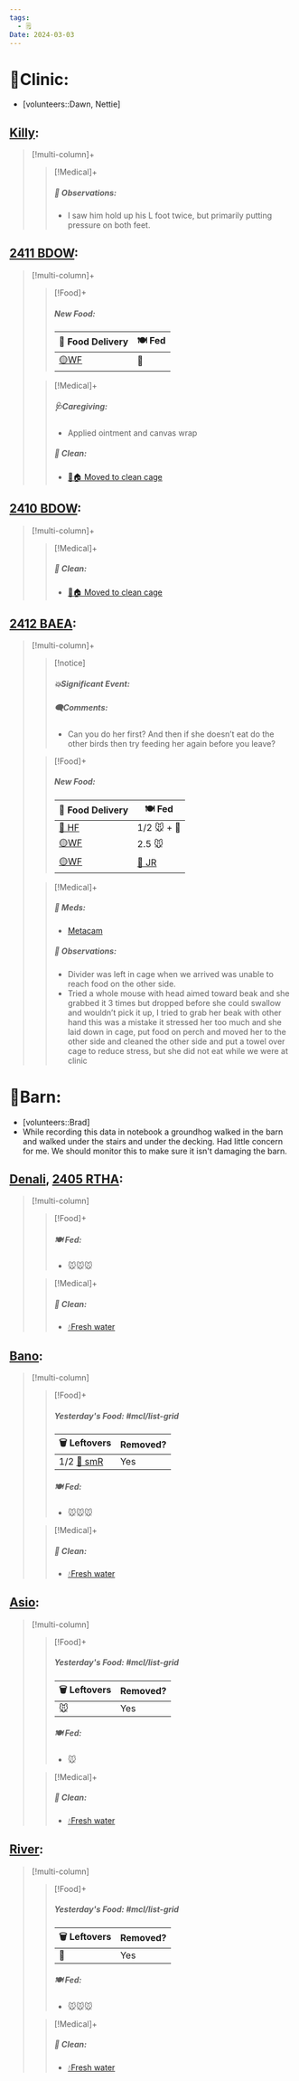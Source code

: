 ```yaml
---
tags:
  - 🗒️
Date: 2024-03-03
---
```


# 🏥Clinic:
- [volunteers::Dawn, Nettie]

## [Killy](../RARE%20Birds/Ed%20Birds/Killy.md):
> [!multi-column]+
>
>> [!Medical]+
>> ##### 🔭 Observations:
>> - I saw him hold up his L foot twice, but primarily putting pressure on both feet.

## [2411 BDOW](../RARE%20Birds/2411%20BDOW.md):
> [!multi-column]+
>
>> [!Food]+
>> ##### New Food:
>> |🚚 Food Delivery| 🍽️ Fed|
>> |---|---|
>>|[🟡WF](../Admin/Codes/Whole%20food.md)|🐀
>
>> [!Medical]+
>> ##### 🩺Caregiving:
>> - Applied ointment and canvas wrap
>>
>>##### 🫧 Clean:
>> - [🧼🏠 Moved to clean cage](../Admin/Codes/Moved%20to%20clean%20cage.md)
>>

## [2410 BDOW](../RARE%20Birds/2410%20BDOW.md):
> [!multi-column]+
>
>> [!Medical]+
>>##### 🫧 Clean:
>> - [🧼🏠 Moved to clean cage](../Admin/Codes/Moved%20to%20clean%20cage.md)

## [2412 BAEA](../RARE%20Birds/2412%20BAEA.md):
> [!multi-column]+
>
>> [!notice]
>> ##### 💥Significant Event:
>>
>> ##### 🗨️Comments:
>> - Can you do her first? And then if she doesn’t eat do the other birds then try feeding her again before you leave?
>
>> [!Food]+
>> ##### New Food:
>> |🚚 Food Delivery| 🍽️ Fed|
>> |---|---|
>>|[🫱 HF](../Admin/Codes/Handfed.md)|1/2 🐭 + 💊|
>>|[🟡WF](../Admin/Codes/Whole%20food.md)|2.5 🐭|
>>|[🟡WF](../Admin/Codes/Whole%20food.md)|[🐀 JR](../Admin/Codes/Food/Jumbo%20Rat.md)
>
>> [!Medical]+
>> ##### 💊 Meds:
>> - [Metacam](../Admin/Codes/Medication/Metacam.md)
>>
>> ##### 🔭 Observations:
>> - Divider was left in cage when we arrived was unable to reach food on the other side.
>> - Tried a whole mouse with head aimed toward beak and she grabbed it 3 times but dropped before she could swallow and wouldn’t pick it up, I tried to grab her beak with other hand this was a mistake it stressed her too much and she laid down in cage, put food on perch and moved her to the other side and cleaned the other side and put a towel over cage to reduce stress, but she did not eat while we were at clinic

# 🏡Barn:
- [volunteers::Brad]
- While recording this data in notebook a groundhog walked in the barn and walked under the stairs and under the decking. Had little concern for me. We should monitor this to make sure it isn't damaging the barn.

## [Denali](../RARE%20Birds/Ed%20Birds/Denali.md), [2405 RTHA](../RARE%20Birds/2405%20RTHA.md):
> [!multi-column]
>
>> [!Food]+
>>
>> ##### 🍽️ Fed:
>> - 🐭🐭🐭
>
>> [!Medical]+
>>##### 🫧 Clean:
>>- [💧Fresh water](../Admin/Codes/Fresh%20water.md)

## [Bano](../RARE%20Birds/Ed%20Birds/Bano.md):
> [!multi-column]
>
>> [!Food]+
>> ##### Yesterday's Food: #mcl/list-grid
>> |🗑️ Leftovers| Removed?
>> |---|---|
>>|1/2 [🐀 smR](../Admin/Codes/Food/Small%20Rat.md)|Yes
>>
>> ##### 🍽️ Fed:
>> - 🐭🐭🐭
>
>> [!Medical]+
>>##### 🫧 Clean:
>>- [💧Fresh water](../Admin/Codes/Fresh%20water.md)

## [Asio](../RARE%20Birds/Ed%20Birds/Asio.md):
> [!multi-column]
>
>> [!Food]+
>> ##### Yesterday's Food: #mcl/list-grid
>> |🗑️ Leftovers| Removed?
>> |---|---|
>>|🐭|Yes
>>
>> ##### 🍽️ Fed:
>> - 🐭
>
>> [!Medical]+
>>##### 🫧 Clean:
>>- [💧Fresh water](../Admin/Codes/Fresh%20water.md)

## [River](../RARE%20Birds/Ed%20Birds/River.md):
> [!multi-column]
>
>> [!Food]+
>> ##### Yesterday's Food: #mcl/list-grid
>> |🗑️ Leftovers| Removed?
>> |---|---|
>>|🐀|Yes
>>
>> ##### 🍽️ Fed:
>> - 🐭🐭🐭
>
>> [!Medical]+
>>##### 🫧 Clean:
>>- [💧Fresh water](../Admin/Codes/Fresh%20water.md)

